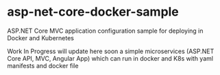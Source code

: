 # asp-net-core-docker-sample
ASP.NET Core MVC application configuration sample for deploying in Docker and Kubernetes

Work In Progress will update here soon a simple microservices (ASP.NET Core API, MVC, Angular App) which can run in docker and K8s with yaml manifests and docker file
